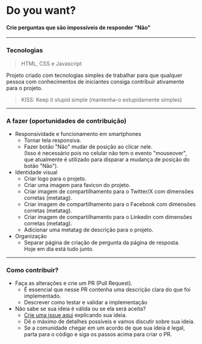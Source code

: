 # Do you want?

#### Crie perguntas que são impossíveis de responder "Não"

---

### Tecnologias

> HTML, CSS e Javascript

Projeto criado com tecnologias simples de trabalhar para que qualquer pessoa com conhecimentos de iniciantes consiga contribuir ativamente para o projeto.

> KISS: Keep it stupid simple (mantenha-o estupidamente simples)

---

### A fazer (oportunidades de contribuição)

- Responsividade e funcionamento em smartphones
  - Tornar tela responsiva.
  - Fazer botão "Não" mudar de posição ao clicar nele.  
    (Isso é necessário pois no celular não tem o evento "mouseover", que atualmente é utilizado para disparar a mudança de posição do botão "Não").
- Identidade visual
  - Criar logo para o projeto.
  - Criar uma imagem para favicon do projeto.
  - Criar imagem de compartilhamento para o Twitter/X com dimensões corretas (metatag).
  - Criar imagem de compartilhamento para o Facebook com dimensões corretas (metatag).
  - Criar imagem de compartilhamento para o Linkedin com dimensões corretas (metatag).
  - Adicionar uma metatag de descrição para o projeto.
- Organização
  - Separar página de criação de pergunta da página de resposta.  
    Hoje em dia está tudo junto.

---

### Como contribuir?

- Faça as alterações e crie um PR (Pull Request).
  - É essencial que nesse PR contenha uma descrição clara do que foi implementado.
  - Descrever como testar e validar a implementação
- Não sabe se sua ideia é válida ou se ela será aceita?
  - [Crie uma issue aqui](https://github.com/do-you-want/do-you-want.github.io/issues/new) explicando sua ideia.
  - Dê o máximo de detalhes possíveis e vamos discutir sobre sua ideia.
  - Se a comunidade chegar em um acordo de que sua ideia é legal, parta para o código e siga os passos acima para criar o PR.
